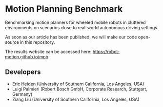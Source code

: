 # Motion Planning Benchmark
Benchmarking motion planners for wheeled mobile robots in cluttered environments on scenarios close to real-world autonomous driving settings.

As soon as our article has been published, we will make our code open-source in this repository.

The results website can be accessed here: https://robot-motion.github.io/mpb


## Developers
* Eric Heiden (University of Southern California, Los Angeles, USA)
* Luigi Palmieri (Robert Bosch GmbH, Corporate Research, Stuttgart, Germany)
* Ziang Liu (University of Southern California, Los Angeles, USA)
